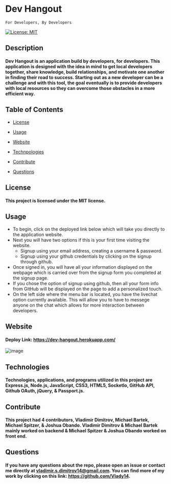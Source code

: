 # Dev Hangout
    For Developers, By Developers

[![License: MIT](https://img.shields.io/badge/License-MIT-yellow.svg)](https://opensource.org/licenses/MIT)

## Description

#### Dev Hangout is an application build by developers, for developers. This application is designed with the idea in mind to get local developers together, share knowledge, build relationships, and motivate one another in finding their road to success. Starting out as a new developer can be a challenge and with this tool, the goal eventually is to provide developers with local resources so they can overcome those obstacles in a more efficient way.

## Table of Contents

* [License](#license)

* [Usage](#usage)

* [Website](#website)

* [Technpologies](#technologies)

* [Contribute](#contribute)

* [Questions](#questions)

## License

#### This project is licensed under the MIT license.

## Usage

* To begin, click on the deployed link below which will take you directly to the application website.
* Next you will have two options if this is your first time visiting the website.
    * Signup using your email address, creating a username & password.
    * Signup using your github credentials by clicking on the signup through github.
* Once signed in, you will have all your information displayed on the webpage which is carried over from the signup form you completed at the signup page.
* If you chose the option of signup using github, then all your form info from GitHub will be displayed on the page to add a personalized touch.
* On the left side where the menu bar is located, you have the livechat option currently available. This will allow you to have to messege anyone on the chat which allows for more interaction between developers.

## Website

#### Deploy Link: https://dev-hangout.herokuapp.com/
![image](https://user-images.githubusercontent.com/71519918/102521815-ffeeb380-405a-11eb-9915-df9b50852faf.png)

## Technologies

#### Technologies, applications, and programs utilized in this project are Express.js, Node.js, JavaScript, CSS3, HTML5, SocketIo, GitHub API, Github OAuth, jQuery, & Passport.js.

## Contribute

#### This project had 4 contributors, Vladimir Dimitrov, Michael Bartek, Michael Spitzer, & Joshua Obando. Vladimir Dimitrov & Michael Bartek mainly worked on backend & Michael Spitzer & Joshua Obando worked on front end.

## Questions

#### If you have any questions about the repo, please open an issue or contact me directly at vladimir.s.dimitrov14@gmail.com. You can find more of my work by clicking on this link: https://github.com/Vlady14.
